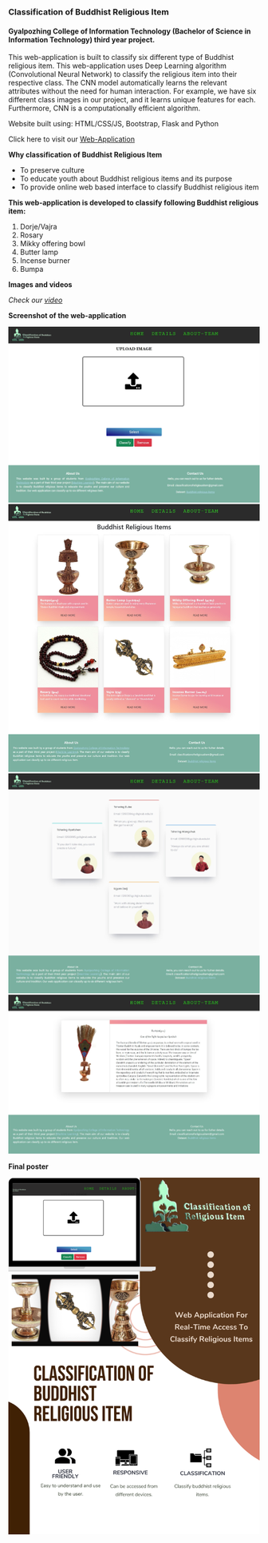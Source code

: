 ### Classification of Buddhist Religious Item

#### Gyalpozhing College of Information Technology (Bachelor of Science in Information Technology) third year project.

This web-application is built to classify six different type of Buddhist religious item. This web-application uses Deep Learning algorithm (Convolutional Neural Network) to classify the religious item into their respective class. The CNN model automatically learns the relevant attributes without the need for human interaction. For example, we have six different class images in our project, and it learns unique features for each. Furthermore, CNN is a computationally efficient algorithm.

Website built using: HTML/CSS/JS, Bootstrap, Flask and Python

Click here to visit our [Web-Application](https://classificationofreligiousitem.herokuapp.com/)

**Why classification of Buddhist Religious Item**
- 	To preserve culture
- 	To educate youth about Buddhist religious items and its purpose
- 	To provide online web based interface to classify Buddhist religious item

**This web-application is developed to classify following Buddhist religious item:**
1.	Dorje/Vajra
2.	Rosary
3.	Mikky offering bowl
4.	Butter lamp
5.	Incense burner
6.	Bumpa


**Images and videos**

*Check our [video](https://www.youtube.com/watch?v=PiHoW80ljVI)*

**Screenshot of the web-application**

<img src='https://github.com/Classification-group09/classsification-of-Buddhist-Religious-Item/blob/master/screenshots/1.jpeg'>

<img src='https://github.com/Classification-group09/classsification-of-Buddhist-Religious-Item/blob/master/screenshots/2.jpeg'>

<img src='https://github.com/Classification-group09/classsification-of-Buddhist-Religious-Item/blob/master/screenshots/3.jpeg'>

<img src='https://github.com/Classification-group09/classsification-of-Buddhist-Religious-Item/blob/master/screenshots/4.jpeg'>

**Final poster**

<img src='https://github.com/Classification-group09/classsification-of-Buddhist-Religious-Item/blob/main/screenshots/classification.png'>
